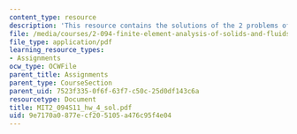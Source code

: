 ```yaml
---
content_type: resource
description: 'This resource contains the solutions of the 2 problems of homework 4. '
file: /media/courses/2-094-finite-element-analysis-of-solids-and-fluids-ii-spring-2011/9e7170a0877ecf205105a476c95f4e04_MIT2_094S11_hw_4_sol.pdf
file_type: application/pdf
learning_resource_types:
- Assignments
ocw_type: OCWFile
parent_title: Assignments
parent_type: CourseSection
parent_uid: 7523f335-0f6f-63f7-c50c-25d0df143c6a
resourcetype: Document
title: MIT2_094S11_hw_4_sol.pdf
uid: 9e7170a0-877e-cf20-5105-a476c95f4e04
---
```

